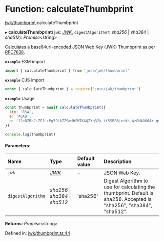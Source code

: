 # Function: calculateThumbprint

[jwk/thumbprint](../modules/jwk_thumbprint.md).calculateThumbprint

▸ **calculateThumbprint**(`jwk`: [*JWK*](../interfaces/types.jwk.md), `digestAlgorithm?`: *sha256* \| *sha384* \| *sha512*): *Promise*<string\>

Calculates a base64url-encoded JSON Web Key (JWK) Thumbprint as per
[RFC7638](https://tools.ietf.org/html/rfc7638).

**`example`** ESM import
```js
import { calculateThumbprint } from 'jose/jwk/thumbprint'
```

**`example`** CJS import
```js
const { calculateThumbprint } = require('jose/jwk/thumbprint')
```

**`example`** Usage
```js
const thumbprint = await calculateThumbprint({
  kty: 'RSA',
  e: 'AQAB',
  n: '12oBZRhCiZFJLcPg59LkZZ9mdhSMTKAQZYq32k_ti5SBB6jerkh-WzOMAO664r_qyLkqHUSp3u5SbXtseZEpN3XPWGKSxjsy-1JyEFTdLSYe6f9gfrmxkUF_7DTpq0gn6rntP05g2-wFW50YO7mosfdslfrTJYWHFhJALabAeYirYD7-9kqq9ebfFMF4sRRELbv9oi36As6Q9B3Qb5_C1rAzqfao_PCsf9EPsTZsVVVkA5qoIAr47lo1ipfiBPxUCCNSdvkmDTYgvvRm6ZoMjFbvOtgyts55fXKdMWv7I9HMD5HwE9uW839PWA514qhbcIsXEYSFMPMV6fnlsiZvQQ'
})

console.log(thumbprint)
```

#### Parameters:

Name | Type | Default value | Description |
:------ | :------ | :------ | :------ |
`jwk` | [*JWK*](../interfaces/types.jwk.md) | - | JSON Web Key.   |
`digestAlgorithm` | *sha256* \| *sha384* \| *sha512* | 'sha256' | Digest Algorithm to use for calculating the thumbprint. Default is sha256. Accepted is "sha256", "sha384", "sha512".    |

**Returns:** *Promise*<string\>

Defined in: [jwk/thumbprint.ts:44](https://github.com/panva/jose/blob/v3.11.4/src/jwk/thumbprint.ts#L44)
